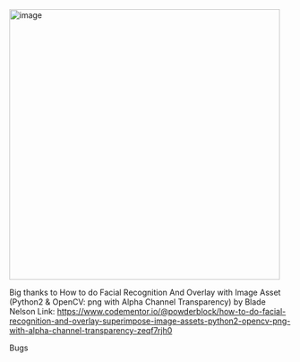 <img width="483" alt="image" src="https://github.com/kellyyii/351-Project/assets/71577249/570b11ed-4438-41e0-928c-6eda52ba5457">


Big thanks to How to do Facial Recognition And Overlay with Image Asset (Python2 & OpenCV: png with Alpha Channel Transparency) by Blade Nelson
Link: https://www.codementor.io/@powderblock/how-to-do-facial-recognition-and-overlay-superimpose-image-assets-python2-opencv-png-with-alpha-channel-transparency-zeqf7rjh0

Bugs
